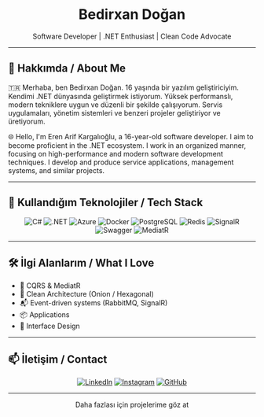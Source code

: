 <h1 align="center">Bedirxan Doğan</h1>
<p align="center">Software Developer | .NET Enthusiast | Clean Code Advocate</p>

---

## 🚀 Hakkımda / About Me

🇹🇷 Merhaba, ben Bedirxan Doğan. 16 yaşında bir yazılım geliştiriciyim. Kendimi .NET dünyasında geliştirmek istiyorum. Yüksek performanslı, modern tekniklere uygun ve düzenli bir şekilde çalışıyorum. Servis uygulamaları, yönetim sistemleri ve benzeri projeler geliştiriyor ve üretiyorum.

🌐 Hello, I'm Eren Arif Kargalıoğlu, a 16-year-old software developer. I aim to become proficient in the .NET ecosystem. I work in an organized manner, focusing on high-performance and modern software development techniques. I develop and produce service applications, management systems, and similar projects.

---

## 🧰 Kullandığım Teknolojiler / Tech Stack

<div align="center">

![C#](https://img.shields.io/badge/C%23-239120?style=for-the-badge&logo=c-sharp&logoColor=white)
![.NET](https://img.shields.io/badge/.NET-512BD4?style=for-the-badge&logo=dotnet&logoColor=white)
![Azure](https://img.shields.io/badge/Azure-0078D4?style=for-the-badge&logo=azure-devops&logoColor=white)
![Docker](https://img.shields.io/badge/Docker-2496ED?style=for-the-badge&logo=docker&logoColor=white)
![PostgreSQL](https://img.shields.io/badge/PostgreSQL-336791?style=for-the-badge&logo=postgresql&logoColor=white)
![Redis](https://img.shields.io/badge/Redis-DC382D?style=for-the-badge&logo=redis&logoColor=white)
![SignalR](https://img.shields.io/badge/SignalR-512BD4?style=for-the-badge&logo=dotnet&logoColor=white)
![Swagger](https://img.shields.io/badge/Swagger-85EA2D?style=for-the-badge&logo=swagger&logoColor=black)
![MediatR](https://img.shields.io/badge/MediatR-000000?style=for-the-badge&logo=.net&logoColor=white)

</div>

---

## 🛠️ İlgi Alanlarım / What I Love

- 🔁 CQRS & MediatR
- 🔧 Clean Architecture (Onion / Hexagonal)
- 📬 Event-driven systems (RabbitMQ, SignalR)
- 📦 Applications
- 📘 Interface Design

---

## 📫 İletişim / Contact

<div align="center">

[![LinkedIn](https://img.shields.io/badge/LinkedIn-0A66C2?style=for-the-badge&logo=linkedin&logoColor=white)](https://www.linkedin.com/in/06erenarif/)
[![Instagram](https://img.shields.io/badge/Instagram-E4405F?style=for-the-badge&logo=instagram&logoColor=white)]([https://instagram.com/0adwen](https://www.instagram.com/bedirhan_dogan36?utm_source=ig_web_button_share_sheet&igsh=ZDNlZDc0MzIxNw==))
[![GitHub](https://img.shields.io/badge/GitHub-171515?style=for-the-badge&logo=github&logoColor=white)](https://github.com/06eren)

</div>

---

<p align="center"> Daha fazlası için projelerime göz at</p>
